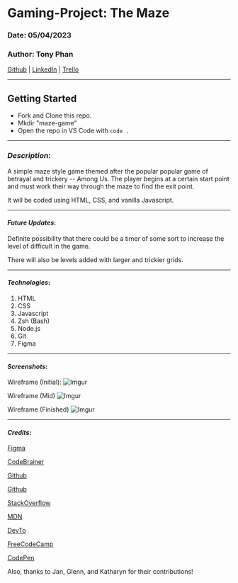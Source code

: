 # Gaming-Project: The Maze

### Date: 05/04/2023

### Author: Tony Phan

[Github](https://github.com/ant087)
| [LinkedIn](https://www.linkedin.com/in/tp777/)
| [Trello](https://trello.com/invite/b/vASsYrLE/ATTI74031c280b87dfb8e5497fadce5d9b1d697DF04F/project-maze)

---

## Getting Started

- Fork and Clone this repo.
- Mkdir "maze-game" 
- Open the repo in VS Code with `code .`

---

### **_Description_**:

A simple maze style game themed after the popular popular game of betrayal and trickery -- Among Us. The player begins at a certain start point and must work their way through the maze to find the exit point. 

It will be coded using HTML, CSS, and vanilla Javascript.

---

#### **_Future Updates_**:

Definite possibility that there could be a timer of some sort to increase the level of difficult in the game. 

There will also be levels added with larger and trickier grids. 

---

#### **_Technologies_**:

1. HTML
2. CSS
3. Javascript
4. Zsh (Bash)
5. Node.js
6. Git
7. Figma

---

#### **_Screenshots_**:

Wireframe (Initial):
![Imgur](https://i.imgur.com/EihakOm.png)

Wireframe (Mid)
![Imgur](https://i.imgur.com/W0tQTsh.png)

Wireframe (Finished)
![Imgur](https://i.imgur.com/uHz4xJ5.png)

---

#### **_Credits_**:

[Figma](https://www.figma.com)

[CodeBrainer](https://www.codebrainer.com/blog/skills-for-javascript-game-development)

[Github](https://github.com/SEI-R-4-24/u1_lesson_connect_four)

[Github](https://github.com/ant087/u1_lab_rock_paper_scissors)

[StackOverflow](https://stackoverflow.com/questions/71105913/movement-controls-using-wasd-in-javascript)

[MDN](https://developer.mozilla.org/en-US/docs/Games/Techniques/Tilemaps)

[DevTo](https://dev.to/martyhimmel/moving-a-sprite-sheet-character-with-javascript-3adg)

[FreeCodeCamp](https://www.freecodecamp.org/news/javascript-2d-arrays/)

[CodePen](https://codepen.io/hzlo/pen/VweYrLX)

Also, thanks to Jan, Glenn, and Katharyn for their contributions!